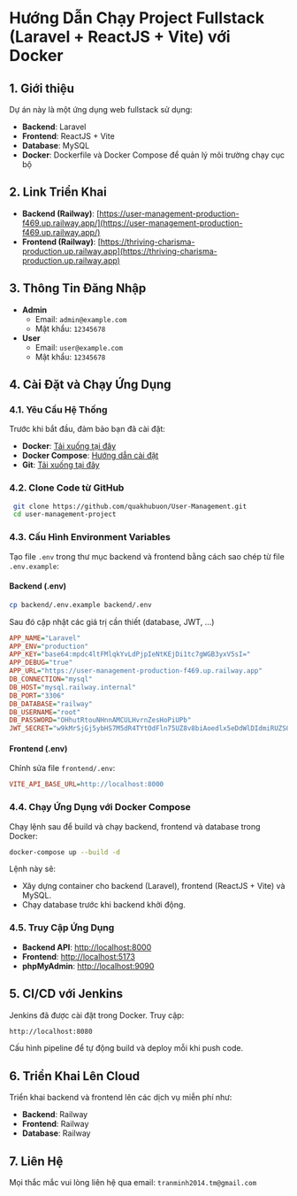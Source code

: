 # Hướng Dẫn Chạy Project Fullstack (Laravel + ReactJS + Vite) với Docker

## 1. Giới thiệu
Dự án này là một ứng dụng web fullstack sử dụng:
- **Backend**: Laravel
- **Frontend**: ReactJS + Vite
- **Database**: MySQL
- **Docker**: Dockerfile và Docker Compose để quản lý môi trường chạy cục bộ

## 2. Link Triển Khai
- **Backend (Railway)**: [https://user-management-production-f469.up.railway.app/](https://user-management-production-f469.up.railway.app/)
- **Frontend (Railway)**: [https://thriving-charisma-production.up.railway.app](https://thriving-charisma-production.up.railway.app)

## 3. Thông Tin Đăng Nhập
- **Admin**  
  - Email: `admin@example.com`  
  - Mật khẩu: `12345678`
- **User**  
  - Email: `user@example.com`  
  - Mật khẩu: `12345678`

## 4. Cài Đặt và Chạy Ứng Dụng

### 4.1. Yêu Cầu Hệ Thống
Trước khi bắt đầu, đảm bảo bạn đã cài đặt:
- **Docker**: [Tải xuống tại đây](https://www.docker.com/get-started)
- **Docker Compose**: [Hướng dẫn cài đặt](https://docs.docker.com/compose/install/)
- **Git**: [Tải xuống tại đây](https://git-scm.com/)

### 4.2. Clone Code từ GitHub
```bash
 git clone https://github.com/quakhubuon/User-Management.git
 cd user-management-project
```

### 4.3. Cấu Hình Environment Variables
Tạo file `.env` trong thư mục backend và frontend bằng cách sao chép từ file `.env.example`:

#### Backend (.env)
```bash
cp backend/.env.example backend/.env
```
Sau đó cập nhật các giá trị cần thiết (database, JWT, ...)

```ini
APP_NAME="Laravel"
APP_ENV="production"
APP_KEY="base64:mpdc4ltFMlqkYvLdPjpIeNtKEjDi1tc7gWGB3yxV5sI="
APP_DEBUG="true"
APP_URL="https://user-management-production-f469.up.railway.app"
DB_CONNECTION="mysql"
DB_HOST="mysql.railway.internal"
DB_PORT="3306"
DB_DATABASE="railway"
DB_USERNAME="root"
DB_PASSWORD="OHhutRtouNHnnAMCULHvrnZesHoPiUPb"
JWT_SECRET="w9kMrSjGj5ybHS7M5dR4TYtOdFln75UZ8v8biAoedlx5eDdWlDIdmiRUZSQNBkrh"
```

#### Frontend (.env)
Chỉnh sửa file `frontend/.env`:
```ini
VITE_API_BASE_URL=http://localhost:8000
```

### 4.4. Chạy Ứng Dụng với Docker Compose
Chạy lệnh sau để build và chạy backend, frontend và database trong Docker:
```bash
docker-compose up --build -d
```
Lệnh này sẽ:
- Xây dựng container cho backend (Laravel), frontend (ReactJS + Vite) và MySQL.
- Chạy database trước khi backend khởi động.

### 4.5. Truy Cập Ứng Dụng
- **Backend API**: [http://localhost:8000](http://localhost:8000)
- **Frontend**: [http://localhost:5173](http://localhost:5173)
- **phpMyAdmin**: [http://localhost:9090](http://localhost:9090)

## 5. CI/CD với Jenkins
Jenkins đã được cài đặt trong Docker. Truy cập:
```bash
http://localhost:8080
```
Cấu hình pipeline để tự động build và deploy mỗi khi push code.

## 6. Triển Khai Lên Cloud
Triển khai backend và frontend lên các dịch vụ miễn phí như:
- **Backend**: Railway
- **Frontend**: Railway
- **Database**: Railway

## 7. Liên Hệ
Mọi thắc mắc vui lòng liên hệ qua email: `tranminh2014.tm@gmail.com`
